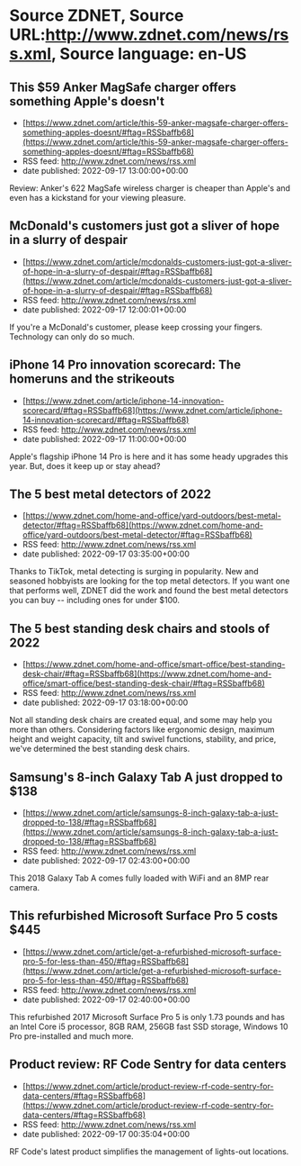 # Source ZDNET, Source URL:http://www.zdnet.com/news/rss.xml, Source language: en-US

## This $59 Anker MagSafe charger offers something Apple's doesn't
 - [https://www.zdnet.com/article/this-59-anker-magsafe-charger-offers-something-apples-doesnt/#ftag=RSSbaffb68](https://www.zdnet.com/article/this-59-anker-magsafe-charger-offers-something-apples-doesnt/#ftag=RSSbaffb68)
 - RSS feed: http://www.zdnet.com/news/rss.xml
 - date published: 2022-09-17 13:00:00+00:00

Review: Anker's 622 MagSafe wireless charger is cheaper than Apple's and even has a kickstand for your viewing pleasure.

## McDonald's customers just got a sliver of hope in a slurry of despair
 - [https://www.zdnet.com/article/mcdonalds-customers-just-got-a-sliver-of-hope-in-a-slurry-of-despair/#ftag=RSSbaffb68](https://www.zdnet.com/article/mcdonalds-customers-just-got-a-sliver-of-hope-in-a-slurry-of-despair/#ftag=RSSbaffb68)
 - RSS feed: http://www.zdnet.com/news/rss.xml
 - date published: 2022-09-17 12:00:01+00:00

If you're a McDonald's customer, please keep crossing your fingers. Technology can only do so much.

## iPhone 14 Pro innovation scorecard: The homeruns and the strikeouts
 - [https://www.zdnet.com/article/iphone-14-innovation-scorecard/#ftag=RSSbaffb68](https://www.zdnet.com/article/iphone-14-innovation-scorecard/#ftag=RSSbaffb68)
 - RSS feed: http://www.zdnet.com/news/rss.xml
 - date published: 2022-09-17 11:00:00+00:00

Apple's flagship iPhone 14 Pro is here and it has some heady upgrades this year. But, does it keep up or stay ahead?

## The 5 best metal detectors of 2022
 - [https://www.zdnet.com/home-and-office/yard-outdoors/best-metal-detector/#ftag=RSSbaffb68](https://www.zdnet.com/home-and-office/yard-outdoors/best-metal-detector/#ftag=RSSbaffb68)
 - RSS feed: http://www.zdnet.com/news/rss.xml
 - date published: 2022-09-17 03:35:00+00:00

Thanks to TikTok, metal detecting is surging in popularity. New and seasoned hobbyists are looking for the top metal detectors. If you want one that performs well, ZDNET did the work and found the best metal detectors you can buy -- including ones for under $100.

## The 5 best standing desk chairs and stools of 2022
 - [https://www.zdnet.com/home-and-office/smart-office/best-standing-desk-chair/#ftag=RSSbaffb68](https://www.zdnet.com/home-and-office/smart-office/best-standing-desk-chair/#ftag=RSSbaffb68)
 - RSS feed: http://www.zdnet.com/news/rss.xml
 - date published: 2022-09-17 03:18:00+00:00

Not all standing desk chairs are created equal, and some may help you more than others. Considering factors like ergonomic design, maximum height and weight capacity, tilt and swivel functions, stability, and price, we've determined the best standing desk chairs.

## Samsung's 8-inch Galaxy Tab A just dropped to $138
 - [https://www.zdnet.com/article/samsungs-8-inch-galaxy-tab-a-just-dropped-to-138/#ftag=RSSbaffb68](https://www.zdnet.com/article/samsungs-8-inch-galaxy-tab-a-just-dropped-to-138/#ftag=RSSbaffb68)
 - RSS feed: http://www.zdnet.com/news/rss.xml
 - date published: 2022-09-17 02:43:00+00:00

This 2018 Galaxy Tab A comes fully loaded with WiFi and an 8MP rear camera.

## This refurbished Microsoft Surface Pro 5 costs $445
 - [https://www.zdnet.com/article/get-a-refurbished-microsoft-surface-pro-5-for-less-than-450/#ftag=RSSbaffb68](https://www.zdnet.com/article/get-a-refurbished-microsoft-surface-pro-5-for-less-than-450/#ftag=RSSbaffb68)
 - RSS feed: http://www.zdnet.com/news/rss.xml
 - date published: 2022-09-17 02:40:00+00:00

This refurbished 2017 Microsoft Surface Pro 5 is only 1.73 pounds and has an Intel Core i5 processor, 8GB RAM, 256GB fast SSD storage, Windows 10 Pro pre-installed and much more.

## Product review: RF Code Sentry for data centers
 - [https://www.zdnet.com/article/product-review-rf-code-sentry-for-data-centers/#ftag=RSSbaffb68](https://www.zdnet.com/article/product-review-rf-code-sentry-for-data-centers/#ftag=RSSbaffb68)
 - RSS feed: http://www.zdnet.com/news/rss.xml
 - date published: 2022-09-17 00:35:04+00:00

RF Code's latest product simplifies the management of lights-out locations.
